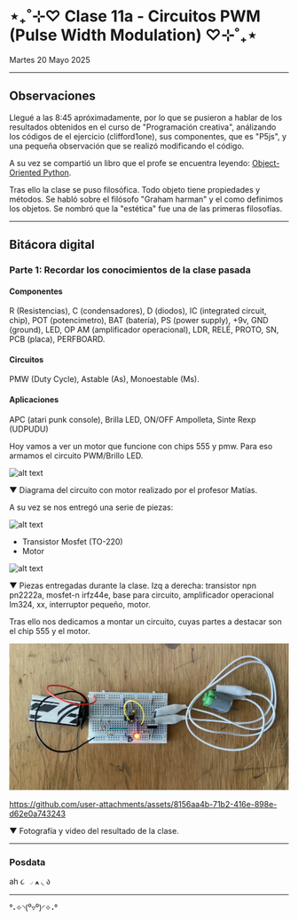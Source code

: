 # ⋆₊˚⊹♡ Clase  11a - Circuitos PWM (Pulse Width Modulation) ♡⊹˚₊⋆

Martes 20 Mayo 2025

***

## Observaciones

Llegué a las 8:45 apróximadamente, por lo que se pusieron a hablar de los resultados obtenidos en el curso de "Programación creativa", análizando los códigos de el ejercicio (clifford1one), sus componentes, que es "P5js", y una pequeña observación que se realizó modificando el código.

A su vez se compartió un libro que el profe se encuentra leyendo: [Object-Oriented Python](https://nostarch.com/object-oriented-python).

Tras ello la clase se puso filosófica. Todo objeto tiene propiedades y métodos. Se habló sobre el filósofo "Graham harman" y el como definimos los objetos. Se nombró que la "estética" fue una de las primeras filosofías.

***

## Bitácora digital

### Parte 1: Recordar los conocimientos de la clase pasada

#### Componentes

R (Resistencias), C (condensadores), D (diodos), IC (integrated circuit, chip), POT (potencimetro), BAT (batería), PS (power supply), +9v, GND (ground), LED, OP AM (amplificador operacional), LDR, RELÉ, PROTO, SN, PCB (placa), PERFBOARD.

#### Circuitos

PMW (Duty Cycle), Astable (As), Monoestable (Ms).

#### Aplicaciones

APC (atari punk console), Brilla LED, ON/OFF Ampolleta, Sinte Rexp (UDPUDU)

Hoy vamos a ver un motor que funcione con chips 555 y pmw. Para eso armamos el circuito PWM/Brillo LED.

![alt text](./archivos/01.jpg)

▼ Diagrama del circuito con motor realizado por el profesor Matías.

A su vez se nos entregó una serie de piezas:

![alt text](./archivos/02.jpg)

- Transistor Mosfet (TO-220)
- Motor

![alt text](./archivos/03.jpg)

▼ Piezas entregadas durante la clase. Izq a derecha: transistor npn pn2222a, mosfet-n irfz44e, base para circuito, amplificador operacional lm324, xx, interruptor pequeño, motor.

Tras ello nos dedicamos a montar un circuito, cuyas partes a destacar son el chip 555 y el motor.

![alt text](./archivos/04.jpg)


<https://github.com/user-attachments/assets/8156aa4b-71b2-416e-898e-d62e0a743243>


▼ Fotografía y video del resultado de la clase.

***

### Posdata

ah  ૮ ◞ ﻌ ◟ ა

***

°˖✧◝(⁰▿⁰)◜✧˖°
